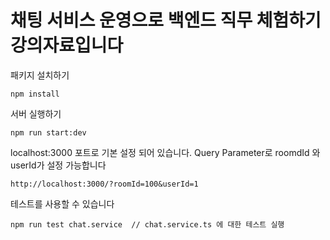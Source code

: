 # 채팅 서비스 운영으로 백엔드 직무 체험하기 강의자료입니다

패키지 설치하기

```
npm install
```

서버 실행하기

```
npm run start:dev
```

localhost:3000 포트로 기본 설정 되어 있습니다.
Query Parameter로 roomdId 와 userId가 설정 가능합니다

```
http://localhost:3000/?roomId=100&userId=1
```

테스트를 사용할 수 있습니다

```
npm run test chat.service  // chat.service.ts 에 대한 테스트 실행
```
